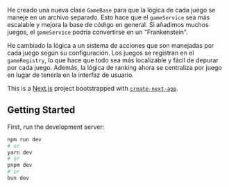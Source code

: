 He creado una nueva clase `GameBase` para que la lógica de cada juego se maneje en un archivo separado. Esto hace que el `gameService` sea más escalable y mejora la base de código en general. Si añadimos muchos juegos, el `gameService` podría convertirse en un "Frankenstein". 

He cambiado la lógica a un sistema de acciones que son manejadas por cada juego según su configuración. Los juegos se registran en el `gameRegistry`, lo que hace que todo sea más localizable y fácil de depurar por cada juego. Además, la lógica de ranking ahora se centraliza por juego en lugar de tenerla en la interfaz de usuario.


This is a [Next.js](https://nextjs.org) project bootstrapped with [`create-next-app`](https://nextjs.org/docs/app/api-reference/cli/create-next-app).

## Getting Started

First, run the development server:

```bash
npm run dev
# or
yarn dev
# or
pnpm dev
# or
bun dev
```




